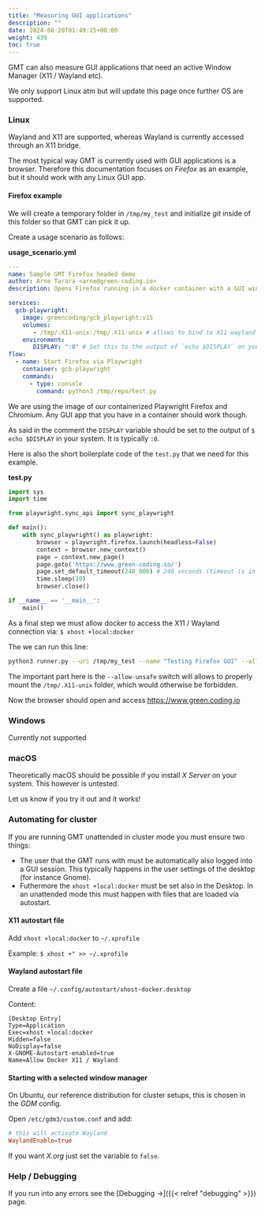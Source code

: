 ```yaml
---
title: "Measuring GUI applications"
description: ""
date: 2024-08-20T01:49:15+00:00
weight: 439
toc: true
---
```


GMT can also measure GUI applications that need an active Window Manager (X11 / Wayland etc).

We only support Linux atm but will update this page once further OS are supported.

### Linux

Wayland and X11 are supported, whereas Wayland is currently accessed through an X11 bridge.

The most typical way GMT is currently used with GUI applications is a browser. Therefore this documentation focuses on *Firefox* as an example, but it should work with any Linux GUI app.

#### Firefox example

We will create a temporary folder in `/tmp/my_test` and initialize *git* inside of this folder so that GMT can pick it up.

Create a usage scenario as follows:

**usage_scenario.yml**
```yaml
---
name: Sample GMT Firefox headed demo
author: Arne Tarara <arne@green-coding.io>
description: Opens Firefox running in a docker container with a GUI window on Ubuntu Linux

services:
  gcb-playwright:
    image: greencoding/gcb_playwright:v15
    volumes:
       - /tmp/.X11-unix:/tmp/.X11-unix # allows to bind to X11 wayland bridge
    environment:
       DISPLAY: ":0" # Set this to the output of `echo $DISPLAY` on your system
flow:
  - name: Start Firefox via Playwright
    container: gcb-playwright
    commands:
      - type: console
        command: python3 /tmp/repo/test.py
```

We are using the image of our containerized Playwright Firefox and Chromium. Any GUI app that you have in a container should work though.

As said in the comment the `DISPLAY` variable should be set to the output of `$ echo $DISPLAY` in your system. It is typically `:0`.

Here is also the short boilerplate code of the `test.py` that we need for this example.

**test.py**
```python
import sys
import time

from playwright.sync_api import sync_playwright

def main():
    with sync_playwright() as playwright:
        browser = playwright.firefox.launch(headless=False)
        context = browser.new_context()
        page = context.new_page()
        page.goto('https://www.green-coding.io/')
        page.set_default_timeout(240_000) # 240 seconds (timeout is in milliseconds)
        time.sleep(10)
        browser.close()

if __name__ == '__main__':
    main()
```

As a final step we must allow docker to access the X11 / Wayland connection via: `$ xhost +local:docker`

The we can run this line:
```bash
python3 runner.py --uri /tmp/my_test --name "Testing Firefox GUI" --allow-unsafe
```

The important part here is the `--allow-unsafe` switch will allows to properly mount the `/tmp/.X11-unix` folder, which would otherwise be forbidden.

Now the browser should open and access https://www.green.coding.io

### Windows

Currently not supported

### macOS

Theoretically macOS should be possible if you install *X Server* on your system. This however is untested.

Let us know if you try it out and it works!

### Automating for cluster

If you are running GMT unattended in cluster mode you must ensure two things:
- The user that the GMT runs with must be automatically also logged into a GUI session. This typically happens in the user settings of the desktop (for instance Gnome).
- Futhermore the `xhost +local:docker` must be set also in the Desktop. In an unattended mode this must happen with files that are loaded via autostart.

#### X11 autostart file
Add `xhost +local:docker` to `~/.xprofile`

Example: `$ xhost +" >> ~/.xprofile`

#### Wayland autostart file
Create a file `~/.config/autostart/xhost-docker.desktop`

Content:
```config
[Desktop Entry]
Type=Application
Exec=xhost +local:docker
Hidden=false
NoDisplay=false
X-GNOME-Autostart-enabled=true
Name=Allow Docker X11 / Wayland
```

#### Starting with a selected window manager

On Ubuntu, our reference distribution for cluster setups, this is chosen in the *GDM* config.

Open `/etc/gdm3/custom.conf` and add:
```conf
# this will activate Wayland
WaylandEnable=true
```

If you want *X.org* just set the variable to `false`.

### Help / Debugging
If you run into any errors see the [Debugging →]({{< relref "debugging" >}}) page.
